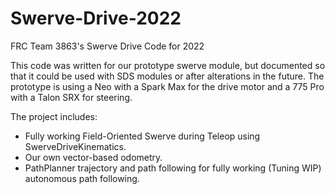 # Swerve-Drive-2022
FRC Team 3863's Swerve Drive Code for 2022

This code was written for our prototype swerve module, but documented so that it could be used with SDS modules or after alterations in the future.
The prototype is using a Neo with a Spark Max for the drive motor and a 775 Pro with a Talon SRX for steering.

The project includes:
- Fully working Field-Oriented Swerve during Teleop using SwerveDriveKinematics.
- Our own vector-based odometry.
- PathPlanner trajectory and path following for fully working (Tuning WIP) autonomous path following.
